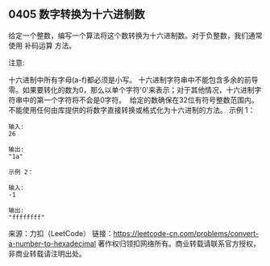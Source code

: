 ## 0405 数字转换为十六进制数

给定一个整数，编写一个算法将这个数转换为十六进制数。对于负整数，我们通常使用 补码运算 方法。

注意:

十六进制中所有字母(a-f)都必须是小写。
十六进制字符串中不能包含多余的前导零。如果要转化的数为0，那么以单个字符'0'来表示；对于其他情况，十六进制字符串中的第一个字符将不会是0字符。 
给定的数确保在32位有符号整数范围内。
不能使用任何由库提供的将数字直接转换或格式化为十六进制的方法。
示例 1：
```
输入:
26

输出:
"1a"
```

```text
示例 2：

输入:
-1

输出:
"ffffffff"

```

来源：力扣（LeetCode）
链接：https://leetcode-cn.com/problems/convert-a-number-to-hexadecimal
著作权归领扣网络所有。商业转载请联系官方授权，非商业转载请注明出处。